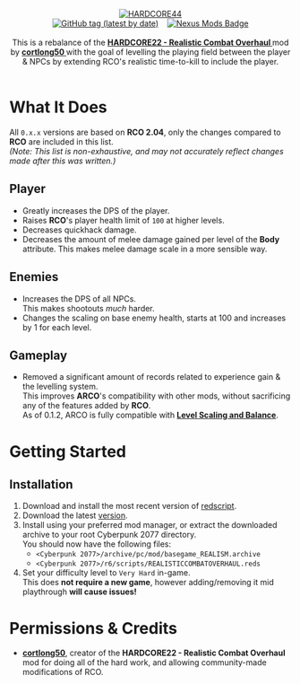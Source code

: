
<p align="center">
  <a href="https://www.nexusmods.com/cyberpunk2077/mods/4325"><img alt="HARDCORE44" src="https://i.imgur.com/4EWGJmh.png"></a><br />
  <!--<a href="https://github.com/radj307/actions/workflows/Generate-Release.yml"><img alt="GitHub Workflow Status" src="https://img.shields.io/github/actions/workflow/status/radj307/HARDCORE44/Generate-Release.yml?label=Release%20Generator&logo=github&style=flat-square"></a>&nbsp;&nbsp;&nbsp;&nbsp;--><a href="https://github.com/radj307/HARDCORE44/releases"><img alt="GitHub tag (latest by date)" src="https://img.shields.io/github/v/tag/radj307/HARDCORE44?label=Latest%20Version&logo=github&style=flat-square"></a>&nbsp;&nbsp;&nbsp;&nbsp;<a href="https://www.nexusmods.com/cyberpunk2077/mods/4325"><img alt="Nexus Mods Badge" src="https://img.shields.io/endpoint?url=https%3A%2F%2Fgist.githubusercontent.com%2Fradj307%2Fe9a80731ee236cc67fb00b698e75201e%2Fraw%2F5230074dfb1a60fba917a1232f9382fa5cfec5db%2Fendpoint.json&style=flat-square"></a><br/><br/>
  This is a rebalance of the <a href="https://www.nexusmods.com/cyberpunk2077/mods/1908"><b>HARDCORE22 - Realistic Combat Overhaul </b></a> mod by <a href="https://www.nexusmods.com/cyberpunk2077/users/4838313"><b>cortlong50 </b></a> with the goal of levelling the playing field between the player & NPCs by extending RCO's realistic time-to-kill to include the player.<br/><br/>
</p>


# What It Does

All `0.x.x` versions are based on __RCO 2.04__, only the changes compared to __RCO__ are included in this list.  
_(Note: This list is non-exhaustive, and may not accurately reflect changes made after this was written.)_

## Player

- Greatly increases the DPS of the player.
- Raises **RCO**'s player health limit of `100` at higher levels.
- Decreases quickhack damage.
- Decreases the amount of melee damage gained per level of the __Body__ attribute.
  This makes melee damage scale in a more sensible way.

## Enemies

- Increases the DPS of all NPCs.  
  This makes shootouts _much_ harder.  
- Changes the scaling on base enemy health, starts at 100 and increases by 1 for each level.

## Gameplay

- Removed a significant amount of records related to experience gain & the levelling system.  
  This improves **ARCO**'s compatibility with other mods, without sacrificing any of the features added by **RCO**.  
  As of 0.1.2, ARCO is fully compatible with **[Level Scaling and Balance](https://www.nexusmods.com/cyberpunk2077/mods/1712)**.


# Getting Started

## Installation

 1. Download and install the most recent version of [redscript](https://www.nexusmods.com/cyberpunk2077/mods/1511).
 2. Download the latest [version](https://github.com/radj307/HARDCORE44/releases).
 3. Install using your preferred mod manager, or extract the downloaded archive to your root Cyberpunk 2077 directory.  
    You should now have the following files:  
    - `<Cyberpunk 2077>/archive/pc/mod/basegame_REALISM.archive`  
    - `<Cyberpunk 2077>/r6/scripts/REALISTICCOMBATOVERHAUL.reds`  
 4. Set your difficulty level to `Very Hard` in-game.  
    This does __not require a new game__, however adding/removing it mid playthrough __will cause issues!__  


# Permissions & Credits

- **[cortlong50](https://www.nexusmods.com/cyberpunk2077/users/4838313)**, creator of the **HARDCORE22 - Realistic Combat Overhaul** mod for doing all of the hard work, and allowing community-made modifications of RCO.  
